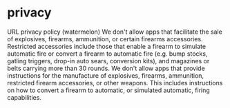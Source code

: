 # privacy
URL privacy policy (watermelon)
We don't allow apps that facilitate the sale of explosives, firearms, ammunition, or certain firearms accessories.
Restricted accessories include those that enable a firearm to simulate automatic fire or convert a firearm to automatic fire (e.g. bump stocks, gatling triggers, drop-in auto sears, conversion kits), and magazines or belts carrying more than 30 rounds.
We don't allow apps that provide instructions for the manufacture of explosives, firearms, ammunition, restricted firearm accessories, or other weapons. This includes instructions on how to convert a firearm to automatic, or simulated automatic, firing capabilities. 
